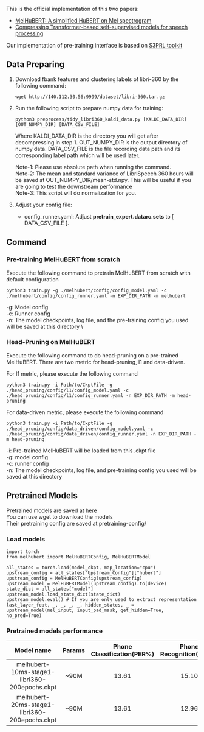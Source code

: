This is the official implementation of this two papers:
- [MelHuBERT: A simplified HuBERT on Mel spectrogram](https://arxiv.org/abs/2211.09944)
- [Compressing Transformer-based self-supervised models for speech processing](https://arxiv.org/abs/2211.09949)

Our implementation of pre-training interface is based on [S3PRL toolkit](https://github.com/s3prl/s3prl)

## Data Preparing
1. Download fbank features and clustering labels of libri-360 by the following command:
    ```
    wget http://140.112.30.56:9999/dataset/libri-360.tar.gz
    ```

2. Run the following script to prepare numpy data for training:
    ```
    python3 preprocess/tidy_libri360_kaldi_data.py [KALDI_DATA_DIR] [OUT_NUMPY_DIR] [DATA_CSV_FILE]
    ```
    Where KALDI_DATA_DIR is the directory you will get after decompressing in step 1. 
    OUT_NUMPY_DIR is the output directory of numpy data.
    DATA_CSV_FILE is the file recording data path and its corresponding label path which will be used later. 
    
    Note-1: Please use absolute path when running the command. \
    Note-2: The mean and standard variance of LibriSpeech 360 hours will be saved at OUT_NUMPY_DIR/mean-std.npy. This will be useful if you are going to test the downstream performance \
    Note-3: This script will do normalization for you.

3. Adjust your config file:
    - config_runner.yaml: Adjust **pretrain_expert.datarc.sets** to  [ DATA_CSV_FILE ]. 

## Command 
### Pre-training MelHuBERT from scratch
Execute the following command to pretrain MelHuBERT from scratch with default configuration
```
python3 train.py -g ./melhubert/config/config_model.yaml -c ./melhubert/config/config_runner.yaml -n EXP_DIR_PATH -m melhubert
```
-g: Model config \
-c: Runner config \
-n: The model checkpoints, log file, and the pre-training config you used will be saved at this directory \

### Head-Pruning on MelHuBERT
Execute the following command to do head-pruning on a pre-trained MelHuBERT. 
There are two metric for head-pruning, l1 and data-driven. 

For l1 metric, please execute the following command
```
python3 train.py -i Path/to/CkptFile -g ./head_pruning/config/l1/config_model.yaml -c ./head_pruning/config/l1/config_runner.yaml -n EXP_DIR_PATH -m head-pruning
```
For data-driven metric, please execute the following command 
```
python3 train.py -i Path/to/CkptFile -g ./head_pruning/config/data_driven/config_model.yaml -c ./head_pruning/config/data_driven/config_runner.yaml -n EXP_DIR_PATH -m head-pruning
```

-i: Pre-trained MelHuBERT will be loaded from this .ckpt file \
-g: model config \
-c: runner config \
-n: The model checkpoints, log file, and pre-training config you used will be saved at this directory

## Pretrained Models 
Pretrained models are saved at [here](http://140.112.30.56:9999/pretrained_model/) \
You can use wget to download the models \
Their pretraining config are saved at pretraining-config/
### Load models
```
import torch
from melhubert import MelHuBERTConfig, MelHuBERTModel
    
all_states = torch.load(model_ckpt, map_location="cpu")
upstream_config = all_states["Upstream_Config"]["hubert"]  
upstream_config = MelHuBERTConfig(upstream_config)
upstream_model = MelHuBERTModel(upstream_config).to(device)
state_dict = all_states["model"]
upstream_model.load_state_dict(state_dict)
upstream_model.eval() # If you are only used to extract representation
last_layer_feat, _, _, _, _, hidden_states, _ = upstream_model(mel_input, input_pad_mask, get_hidden=True, no_pred=True)
```
### Pretrained models performance
|                  Model name                  | Params | Phone Classification(PER%) | Phone Recognition(PER%) | Speaker Identificaiton(ACC%) |
|:--------------------------------------------:|:------:|:--------------------------:|:-----------------------:|:----------------------------:|
| melhubert-10ms-stage1-libri360-200epochs.ckpt     | ~90M   |            13.61           |          15.10          |             64.75      |
| melhubert-20ms-stage1-libri360-200epochs.ckpt     | ~90M   |            13.61           |          12.96          |             66.34      |

